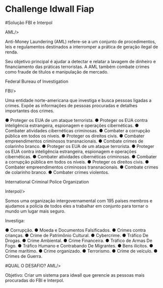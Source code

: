 # Challenge Idwall Fiap

#Solução FBI e Interpol

AML/>

Anti-Money Laundering (AML) refere-se a um conjunto de procedimentos, leis e regulamentos destinados a interromper a prática de geração ilegal de renda.

Seu objetivo principal é ajudar a detectar e relatar a lavagem de dinheiro e financiamento das práticas terroristas. A AML também combate crimes como fraude de títulos e manipulação de mercado.

 

Federal Bureau of Investigation

FBI/>

Uma entidade norte-americana que investiga e busca pessoas ligadas a crimes. Expõe as informações de pessoas procuradas e detalhes importantes dos crimes.

 

● Proteger os EUA de um ataque terrorista.
● Proteger os EUA contra inteligência estrangeira, espionagem e operações cibernéticas.
● Combater atividades cibernéticas criminosas.
● Combater a corrupção pública em todos os níveis.
● Proteger os direitos civis.
● Combater empreendimentos criminosos transnacionais.
● Combate crimes de colarinho branco.
● Proteger os EUA de um ataque terrorista.
● Proteger os EUA contra inteligência estrangeira, espionagem e operações cibernéticas.
● Combater atividades cibernéticas criminosas.
● Combater a corrupção pública em todos os níveis.
● Proteger os direitos civis.
● Combater empreendimentos criminosos transnacionais.
● Combate crimes de colarinho branco.
● Combater crimes violentos.
 
 
International Criminal Police Organization

Interpol/>

Somos uma organização intergovernamental com 195 países membros e ajudamos a polícia de todos eles a trabalhar em conjunto para tornar o mundo um lugar mais seguro.

Investiga:

● Corrupção.
● Moeda e Documentos Falsificados.
● Crimes contra crianças.
● Crime de Patrimônio Cultural.
● Cybercrime.
● Tráfico De Drogas.
● Crime Ambiental.
● Crime Financeira.
● Tráfico de Armas De Fogo.
● Tráfico Humano e Contrabando De Migrantes.
● Bens ilícitos.
● Crime marítimo.
● Crime organizado.
● Terrorismo.
● Crime de veículo.
● Crimes de Guerra.

#QUAL O DESAFIO?
AML/>

Objetivo: Criar um sistema para idwall que gerencie as pessoas mais procuradas do FBI e Interpol.
